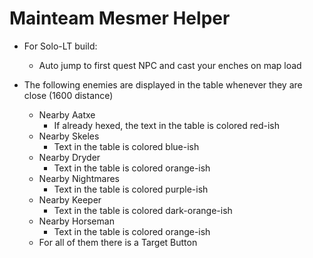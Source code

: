 # Mainteam Mesmer Helper

- For Solo-LT build:
  - Auto jump to first quest NPC and cast your enches on map load

- The following enemies are displayed in the table whenever they are close (1600 distance)
  - Nearby Aatxe
    - If already hexed, the text in the table is colored red-ish
  - Nearby Skeles
    - Text in the table is colored blue-ish
  - Nearby Dryder
    - Text in the table is colored orange-ish
  - Nearby Nightmares
    - Text in the table is colored purple-ish
  - Nearby Keeper
    - Text in the table is colored dark-orange-ish
  - Nearby Horseman
    - Text in the table is colored orange-ish
  - For all of them there is a Target Button
